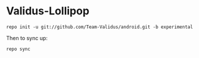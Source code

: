 Validus-Lollipop
================

    repo init -u git://github.com/Team-Validus/android.git -b experimental

Then to sync up:

    repo sync
